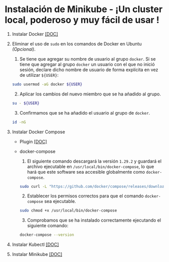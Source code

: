 # Instalación de Minikube - ¡Un cluster local, poderoso y muy fácil de usar !

1. Instalar Docker [[DOC]](https://docs.docker.com/engine/install/)  

2. Eliminar el uso de `sudo` en los comandos de Docker en Ubuntu _(Opcional)_.  

    1. Se tiene que agregar su nombre de usuario al grupo `docker`. Si se tiene que agregar al grupo `docker` un usuario con el que no inició sesión, declare dicho nombre de usuario de forma explícita en vez de utilizar `${USER}`:

    ```bash
    sudo usermod -aG docker ${USER}
    ```

    2. Aplicar los cambios del nuevo miembro que se ha añadido al grupo.

    ```bash
    su - ${USER}
    ```

    3. Confirmamos que se ha añadido el usuario al grupo de `docker`.
    ```bash
    id -nG
    ```


3. Instalar Docker Compose
    - Plugin [[DOC]](https://docs.docker.com/compose/install/)
    - docker-compose
        1. El siguiente comando descargará la versión `1.29.2` y guardará el archivo ejecutable en `/usr/local/bin/docker-compose`, lo que hará que este software sea accesible globalmente como `docker-compose`.

        ```bash
        sudo curl -L "https://github.com/docker/compose/releases/download/1.29.2/docker-compose-$(uname -s)-$(uname -m)" -o /usr/local/bin/docker-compose
        ```

        2. Establecer los permisos correctos para que el comando `docker-compose` sea ejecutable.

        ```bash
        sudo chmod +x /usr/local/bin/docker-compose
        ```

        3. Comprobamos que se ha instalado correctamente ejecutando el siguiente comando:

        ```bash
        docker-compose --version
        ```

4. Instalar Kubectl [[DOC]](https://kubernetes.io/docs/tasks/tools/)

5. Instalar Minikube [[DOC]](https://minikube.sigs.k8s.io/docs/start/)